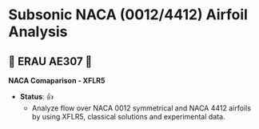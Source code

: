 # Subsonic NACA (0012/4412) Airfoil Analysis

## :space_invader: ERAU AE307 :space_invader:


**NACA Comaparison - XFLR5**
- **__Status__**: :+1:
  - Analyze flow over NACA 0012 symmetrical and NACA 4412 airfoils by using XFLR5, classical solutions and experimental data.
